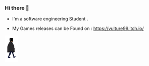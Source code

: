 ### Hi there 👋



- I'm a software engineering Student .

- My Games releases can be Found on : https://vulture99.itch.io/

![](https://github.com/vulture990/vulture990/blob/main/walkside1.gif)
